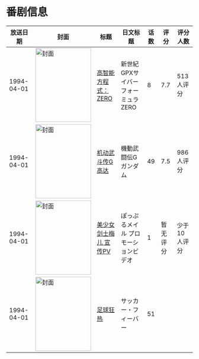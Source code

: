 # 番剧信息

|放送日期|封面|标题|日文标题|话数|评分|评分人数|
|---|---|---|---|---|---|---|
|1994-04-01|<img src="https://lain.bgm.tv/pic/cover/c/e3/40/1956_7Ozbb.jpg" alt="封面" style="width:150px;height:200px;object-fit:cover;">|[高智能方程式：ZERO](https://bangumi.tv/subject/1956)|新世紀GPXサイバーフォーミュラZERO|8|7.7|513人评分|
|1994-04-01|<img src="https://lain.bgm.tv/pic/cover/c/44/b4/4212_NAfeJ.jpg" alt="封面" style="width:150px;height:200px;object-fit:cover;">|[机动武斗传G高达](https://bangumi.tv/subject/4212)|機動武闘伝Gガンダム|49|7.5|986人评分|
|1994-04-01|<img src="https://lain.bgm.tv/pic/cover/c/98/9c/74934_99XOu.jpg" alt="封面" style="width:150px;height:200px;object-fit:cover;">|[美少女剑士梅儿 宣传PV](https://bangumi.tv/subject/74934)|ぽっぷるメイル プロモーションビデオ|1|暂无评分|少于10人评分|
|1994-04-01|<img src="https://lain.bgm.tv/pic/cover/c/d9/16/284156_wy7jY.jpg" alt="封面" style="width:150px;height:200px;object-fit:cover;">|[足球狂热](https://bangumi.tv/subject/284156)|サッカー・フィーバー|51|||
